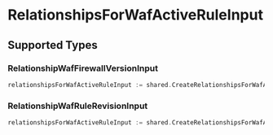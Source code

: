 # RelationshipsForWafActiveRuleInput


## Supported Types

### RelationshipWafFirewallVersionInput

```go
relationshipsForWafActiveRuleInput := shared.CreateRelationshipsForWafActiveRuleInputRelationshipWafFirewallVersionInput(components.RelationshipWafFirewallVersionInput{/* values here */})
```

### RelationshipWafRuleRevisionInput

```go
relationshipsForWafActiveRuleInput := shared.CreateRelationshipsForWafActiveRuleInputRelationshipWafRuleRevisionInput(components.RelationshipWafRuleRevisionInput{/* values here */})
```

